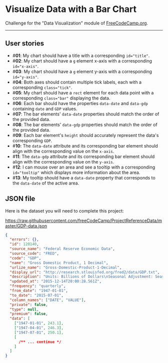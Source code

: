 # Visualize Data with a Bar Chart

Challenge for the "Data Visualization" module of [FreeCodeCamp.org](https://www.freecodecamp.org/).

---

## User stories

- #**01**: My chart should have a title with a corresponding `id="title"`.
- #**02**: My chart should have a `g` element x-axis with a corresponding `id="x-axis"`.
- #**03**: My chart should have a `g` element y-axis with a corresponding `id="y-axis"`.
- #**04**: Both axes should contain multiple tick labels, each with a corresponding `class="tick"`.
- #**05**: My chart should have a `rect` element for each data point with a corresponding `class="bar"` displaying the data.
- #**06**: Each bar should have the properties `data-date` and `data-gdp` containing `date` and `GDP` values.
- #**07**: The bar elements' `data-date` properties should match the order of the provided data.
- #**08**: The bar elements' `data-gdp` properties should match the order of the provided data.
- #**09**: Each bar element's `height` should accurately represent the data's corresponding `GDP`.
- #**10**: The `data-date` attribute and its corresponding bar element should align with the corresponding value on the `x-axis`.
- #**11**: The `data-gdp` attribute and its corresponding bar element should align with the corresponding value on the `y-axis`.
- #**12**: I can mouse over an area and see a tooltip with a corresponding `id="tooltip"` which displays more information about the area.
- #**13**: My tooltip should have a `data-date` property that corresponds to the `data-date` of the active area.

## JSON file

Here is the dataset you will need to complete this project:

https://raw.githubusercontent.com/freeCodeCamp/ProjectReferenceData/master/GDP-data.json

```json
{
  "errors": {},
  "id": 120140,
  "source_name": "Federal Reserve Economic Data",
  "source_code": "FRED",
  "code": "GDP",
  "name": "Gross Domestic Product, 1 Decimal",
  "urlize_name": "Gross-Domestic-Product-1-Decimal",
  "display_url": "http://research.stlouisfed.org/fred2/data/GDP.txt",
  "description": "Units: Billions of Dollars\nSeasonal Adjustment: Seasonally Adjusted Annual Rate\nNotes: A Guide to the National Income and Product Accounts of the United States (NIPA) - (http://www.bea.gov/national/pdf/nipaguid.pdf)",
  "updated_at": "2015-12-14T20:00:28.561Z",
  "frequency": "quarterly",
  "from_date": "1947-01-01",
  "to_date": "2015-07-01",
  "column_names": ["DATE", "VALUE"],
  "private": false,
  "type": null,
  "premium": false,
  "data": [
    ["1947-01-01", 243.1],
    ["1947-04-01", 246.3],
    ["1947-07-01", 250.1],
    [
      /** ... continue */
    ]
  ]
}
```
